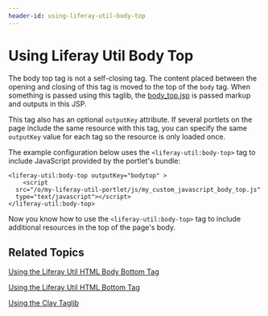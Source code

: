 ```yaml
---
header-id: using-liferay-util-body-top
---
```


# Using Liferay Util Body Top

The body top tag is not a self-closing tag. The content placed between the 
opening and closing of this tag is moved to the top of the `body` tag. When 
something is passed using this taglib, the 
[body_top.jsp](https://github.com/liferay/liferay-portal/blob/7.1.x/portal-web/docroot/html/common/themes/body_top.jsp#L25-L31) 
is passed markup and outputs in this JSP. 

This tag also has an optional `outputKey` attribute. If several portlets 
on the page include the same resource with this tag, you can specify the same 
`outputKey` value for each tag so the resource is only loaded once. 

The example configuration below uses the `<liferay-util:body-top>` tag to 
include JavaScript provided by the portlet's bundle:

    <liferay-util:body-top outputKey="bodytop" >
    	<script 
      src="/o/my-liferay-util-portlet/js/my_custom_javascript_body_top.js" 
      type="text/javascript"></script>
    </liferay-util:body-top>

Now you know how to use the `<liferay-util:body-top>` tag to include additional 
resources in the top of the page's body. 

## Related Topics

[Using the Liferay Util HTML Body Bottom Tag](/docs/7-1/tutorials/-/knowledge_base/t/using-liferay-util-body-bottom)

[Using the Liferay Util HTML Bottom Tag](/docs/7-1/tutorials/-/knowledge_base/t/using-liferay-util-html-bottom)

[Using the Clay Taglib](/docs/7-1/tutorials/-/knowledge_base/t/using-the-clay-taglib-in-your-portlets)
